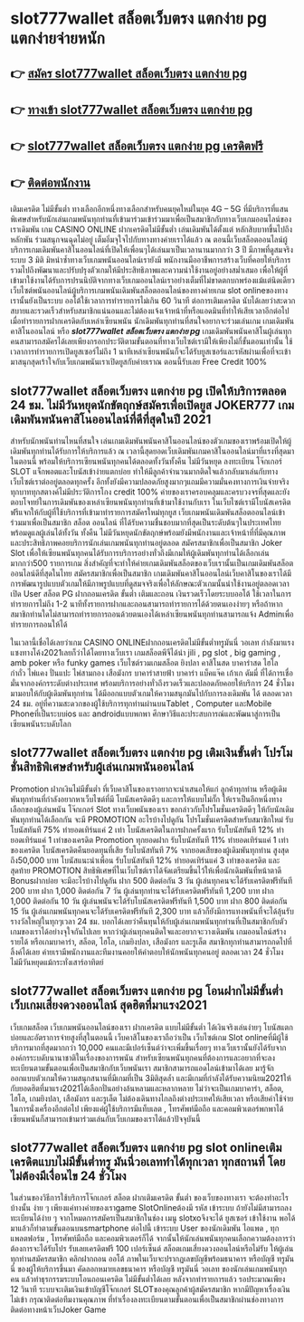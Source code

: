 # slot777wallet สล็อตเว็บตรง แตกง่าย pg  แตกง่ายจ่ายหนัก

## 👉 [สมัคร slot777wallet สล็อตเว็บตรง แตกง่าย pg](https://slot777wallet.com/)
## 👉 [ทางเข้า slot777wallet สล็อตเว็บตรง แตกง่าย pg](https://slot777wallet.com/)
## 👉 [slot777wallet สล็อตเว็บตรง แตกง่าย pg เครดิตฟรี](https://slot777wallet.com/)
## 👉 [ติดต่อพนักงาน](https://slot777wallet.com/)


เติมเครดิต ไม่มีขั้นต่ำ  ทางเลือกอีกหนึ่งทางเลือกสำหรับคนยุคใหม่ในยุค 4G – 5G ที่มีบริการที่แสนพิเศษสำหรับนักเล่นเกมพนันทุกท่านที่เข้ามาร่วมเข้าร่วมมาเพื่อเป็นสมาชิกกับทางเว็บเกมออนไลน์ของเราเดิมพัน เกม CASINO ONLINE ฝากเครดิตไม่มีขั้นต่ำ เล่นเดิมพันได้ตั้งแต่ หลักสิบบาทขึ้นไปถึงหลักพัน ร่วมสนุกจนฉุดไม่อยู่ เต็มอิ่มจุใจไปกับทางทางค่ายเราได้แล้ว ณ ตอนนี้เว็บสล็อตออนไลน์ผู้บริการเกมเดิมพันคาสิโนออนไลน์ที่เปิดให้เพื่อนๆได้เล่นมาเป็นเวลานานมากกว่า 3 ปี มีภาพที่ดูสมจริง ระบบ 3 มิติ
มิหนำซ้ำทางเว็บเกมพนันออนไลน์เรายังมี พนักงานมืออาชีพการสร้างเว็บที่คอยให้บริการ  รวมไปถึงพัฒนาและปรับปรุงตัวเกมให้มีประสิทธิภาพและความน่าใช้งานอยู่อย่างสม่ำเสมอ เพื่อให้ผู้ที่เข้ามาใช้งานได้รับการปรนนิบัติจากทางเว็บเกมออนไลน์เราอย่างเต็มที่ไม่ขาดตกบกพร่องแม้แต่นิดเดียว เว็บไซต์พนันออนไลน์ผู้บริการเกมพนันเดิมพันสล็อตออนไลน์ของทางค่ายเกม slot onlineของทางเรานั้นยังเป็นระบบ ออโต้ใช้เวลาการทำรายการไม่เกิน 60 วินาที ต่อการเติมเครดิต นับได้เลยว่าสะดวกสบายและรวดเร็วสำหรับสมาชิกแน่นอนและไม่ต้องแจ้งเจ้าหน้าที่หรือแอดมินที่ทำให้เสียเวลาอีกต่อไปเมื่อทำรายการฝากเครดิตกับเหล่าเซียนพนัน
นักเดิมพันทุกท่านที่สนใจอยากจะร่วมเล่นเกม เกมเดิมพันคาสิโนออนไลน์ หรือ ***slot777wallet สล็อตเว็บตรง แตกง่าย pg*** เกมเดิมพันพนันคาสิโนผู้เล่นทุกคนสามารถสมัครได้เลยเพียงกรอกประวัติตามขั้นตอนที่ทางเว็บไซต์เรามีให้เพียงไม่กี่ขั้นตอนเท่านั้น ใช้เวลาการทำรายการเปิดยูสเซอร์ไม่ถึง 1 นาทีเหล่าเซียนพนันก็จะได้รับยูสเซอร์และรหัสผ่านเพื่อที่จะเข้ามาสนุกสุดเร้าใจกับเว็บเกมพนันเราเปิดยูสกับค่ายเราณ ตอนนี้รับเลย Free Credit 100%

## slot777wallet สล็อตเว็บตรง แตกง่าย pg เปิดให้บริการตลอด  24 ชม. ไม่มีวันหยุดนักขัตฤกษ์สมัครเพื่อเปิดยูส JOKER777 เกมเดิมพันพนันคาสิโนออนไลน์ที่ดีที่สุดในปี 2021

สำหรับนักพนันท่านไหนที่สนใจ เล่นเกมเดิมพันพนันคาสิโนออนไลน์ของตัวเกมของเราพร้อมเปิดให้ผู้เดิมพันทุกท่านได้รับการให้บริการแล้ว ณ เวลานี้สุดยอดเว็บเดิมพันเกมคาสิโนออนไลน์มาที่แรงที่สุดมาในตอนนี้ พร้อมให้บริการเซียนพนันทุกคนได้ตลอดทั้งวันทั้งคืน ไม่มีวันหยุด ลงทะเบียน โจ๊กเกอร์ SLOT แจ็กพอตและโบนัสเข้าง่ายแตกบ่อย ทำให้มีลูกค้าจำนวนมากติดใจแล้วกลับมาเล่นกับทางเว็บไซต์เราต่ออยู่ตลอดทุกครั้ง อีกทั้งยังมีความปลอดภัยสูงมากๆแถมมีความมั่นคงทางการเงินจ่ายจริงทุกบาททุกสตางค์ไม่มีประวัติการโกง credit 100% ค่ายของเราครอบคลุมและครบวงจรที่สุดและยังตอบโจทย์ในการเดิมพันของเหล่าเซียนพนันทุกท่านที่เข้ามาใช้งานกับเรา
ในเว็บไซต์เรามีโบนัสเครดิตฟรีแจกให้กับผู้ที่ใช้บริการที่เข้ามาทำรายการสมัครใหม่ทุกยูส เว็บเกมพนันเดิมพันสล็อตออนไลน์เข้าร่วมมาเพื่อเป็นสมาชิก สล็อต ออนไลน์ ที่ได้รับความชื่นชอบมากที่สุดเป็นระดับต้นๆในประเทศไทย พร้อมดูแลผู้เล่นได้ทั้งวัน ทั้งคืน ไม่มีวันหยุดนักขัตฤกษ์พร้อมยังมีพนักงานและเจ้าหน้าที่ที่มีคุณภาพและประสิทธิภาพคอยบริการนักเล่นเกมพนันทุกท่านอยู่ตลอด สมัครสมาชิกเพื่อเป็นสมาชิก Joker Slot เพื่อให้เซียนพนันทุกคนได้รับการบริการอย่างทั่วถึงมีเกมให้ผู้เดิมพันทุกท่านได้เลือกเล่นมากกว่า500 รายการเกม
สิ่งสำคัญที่จะทำให้ค่ายเกมเดิมพันสล็อตของเว็บเรานั้นเป็นเกมเดิมพันสล็อตออนไลน์ดีที่สุดในไทย สมัครสมาชิกเพื่อเป็นสมาชิก  เกมเดิมพันคาสิโนออนไลน์เว็บคาสิโนของเราได้มีการพัฒนารูปแบบตัวเกมให้มีภาพรูปแบบที่ดูสมจจริงเพื่อให้ลักษณะตัวเกมนั้นน่าใช้งานอยู่ตลอดเวลา เปิด User สล็อต PG ฝากถอนเครดิต ขั้นต่ำ เติมและถอน เงินรวดเร็วโดยระบบออโต้ ใช้เวลาในการทำรายการไม่ถึง 1-2 นาทีทั้งรายการฝากและถอนสามารถทำรายการได้ด้วยตนเองง่ายๆ หรือถ้าหากสมาชิกท่านใดไม่สามารถทำรายการถอนด้วยตนเองได้เหล่าเซียนพนันทุกท่านสามารถแจ้ง Adminเพื่อทำรายการถอนให้ได้

ในเวลานี้เชื่อได้เลยว่าเกม CASINO ONLINEฝากถอนเครดิตไม่มีขั้นต่ำทรูมันนี่ วอเลท กำลังมาแรงแซงทางโค้ง2021เลยก็ว่าได้โดยทางเว็บเรา เกมสล็อตพีจีได้นำ  jili , pg slot , big gaming , amb poker หรือ funky games เว็บไซต์รวมเกมสล็อต ยิงปลา คาสิโนสด บาคาร่าสด ไฮโล กำถั่ว ไพ่แคง ปั่นแปะ ไพ่สามกอง เสือมังกร บาคาร่าสายฟ้า บาคาร่า แบ็คแจ๊ค เก้าเก ดัมมี่ ที่ได้การเชื่อมั่นจากองค์กรระดับต่างประเทศ พร้อมบริการอย่างทั่วถึงรวดเร็วและปลอดภัยคอยให้บริการ 24 ชั่วโมง มามอบให้กับผู้เดิมพันทุกท่าน ได้มีออกแบบตัวเกมให้ความสนุกมันไปกับการลงเดิมพัน ได้ ตลอดเวลา 24 ชม. อยู่ที่ความสะดวกของผู้ใช้บริการทุกท่านผ่านบนTablet , Computer และMobile Phoneที่เป็นระบบios และ androidแบบพกพา ศึกษาวิธีและประสบการณ์และพัฒนาสู่การเป็นเซียนพนันระบดับโลก

## slot777wallet สล็อตเว็บตรง แตกง่าย pg เติมเงินขั้นต่ำ โปรโมชั่นสิทธิพิเศษสำหรับผู้เล่นเกมพนันออนไลน์

 Promotion  ฝากเงินไม่มีขั้นต่ำ ที่เว็บคาสิโนของเราอยากจะนำเสนอให้แก่  ลูกค้าทุกท่าน หรือผู้เดิมพันทุกท่านที่กำลังอยากหาเว็บไซต์ที่มี โบนัสเครดิตดีๆ และการให้แบบไม่กั๊ก ให้เราเป็นอีกหนึ่งทางเลือกของผู้เล่นพนัน โจ๊กเกอร์ Slot ทางเว็บพนันของเรา ขอกล่าวกับโปรโมชั่นเครดิตดีๆ ให้กับนักเดิมพันทุกท่านได้เลือกกัน จะมี PROMOTION อะไรบ้างไปดูกัน
โปรโมชั่นเครดิตสำหรับสมาชิกใหม่ รับโบนัสทันที 75% ทำยอดเทิร์นแค่ 2 เท่า
โบนัสเครดิตในการฝากครั้งแรก รับโบนัสทันที 12% ทำยอดเทิร์นแค่ 1 เท่าของเครดิต
 Promotion ทุกยอดฝาก รับโบนัสทันที 11% ทำยอดเทิร์นแค่ 1 เท่าของเครดิต
โบนัสเครดิตคืนยอดทุนที่เสีย รับโบนัสทันที 7% จากยอดเสียของผู้เดิมพันทุกท่าน สูงสุดถึง50,000 บาท
โบนัสแนะนำเพื่อน รับโบนัสทันที 12% ทำยอดเทิร์นแค่ 3 เท่าของเครดิต
และสุดท้าย PROMOTION สิทธิพิเศษที่ในเว็บไซต์เราได้จัดเตรียมขึ้นไว้ให้เพื่อนักเดิมพันที่หน้าตาดี Bonusฝากบ่อย จะมีอะไรบ้างไปดูกัน
ฝาก 500 ติดต่อกัน 3 วัน ผู้เล่นทุกคนจะได้รับเครดิตฟรีทันที 200 บาท
ฝาก 1,000 ติดต่อกัน 7 วัน ผู้เล่นทุกท่านจะได้รับเครดิตฟรีทันที 1,200 บาท
ฝาก 1,000 ติดต่อกัน 10 วัน ผู้เล่นพนันจะได้รับโบนัสเครดิตฟรีทันที 1,500 บาท
ฝาก 800 ติดต่อกัน 15 วัน ผู้เล่นเกมพนันทุกคนจะได้รับเครดิตฟรีทันที 2,300 บาท
แล้วก็ยังมีการแทงพนันที่จะได้ลุ้นรับรางวัลใหญ่ในทุกๆเวลา 24 ชม. บอกได้เลยว่าคืนทุนให้กับผู้เล่นเกมพนันทุกท่านที่เป็นสมาชิกกับตัวเกมของเราได้อย่างจุใจกันไปเลย หากว่าผู้เล่นทุกคนติดใจและอยากจะวางเดิมพัน เกมออนไลน์สร้างรายได้ หรือเกมบาคาร่า, สล็อต, ไฮโล, เกมยิงปลา, เสือมังกร และรูเล็ต สมาชิกทุกท่านสามารถกดไปที่ลิ้งค์ได้เลย ค่ายเรามีพนักงานและทีมงานคอยให้คำตอบให้นักพนันทุกคนอยู่ ตลอดเวลา 24 ชั่วโมง ไม่มีวันหยุดแม้กระทั่งเสาร์อาทิตย์

## slot777wallet สล็อตเว็บตรง แตกง่าย pg โอนฝากไม่มีขั้นต่ำ  เว็บเกมเสี่ยงดวงออนไลน์ สุดฮิตที่มาแรง2021

เว็บเกมสล็อต เว็บเกมพนันออนไลน์ของเรา ฝากเครดิต แบบไม่มีขั้นต่ำ ได้เงินจริงเล่นง่ายๆ โบนัสแตกบ่อยและอัตราการจ่ายสูงที่สุในตอนนี้ เว็บคาสิโนของเราถือว่าเป็น เว็บไซต์เกม Slot onlineที่มีผู้ใช้บริการมากที่สุดมากกว่า 10,000 คนและมีเปอร์เซ็นต์ว่าจะเพิ่มขึ้นเรื่อยๆ ทางเว็บเรานั้นยังได้รับจากองค์กรระบดับนานาชาติในเรื่องของการพนัน สำหรับเซียนพนันทุกคนที่ต้องการและอยากที่จะลงทะเบียนตามขั้นตอนเพื่อเป็นสมาชิกกับเว็บพนันเรา สมาชิกสามารถแอดไลน์เข้ามาได้เลย
	มารู้จักออกแบบตัวเกมให้ความสนุกสนานที่มีเกมที่เป็น 3มิติสุดล้ำ และมีเกมที่กำลังได้รับความนิยม2021ให้กับยอดฮิตที่มาแรง2021ได้เลือกปั่นอย่างล้นหลามและหลากหลาย  ไม่ว่าจะเป็นเกมบาคาร่า, สล็อต, ไฮโล, เกมยิงปลา, เสือมังกร และรูเล็ต ไม่ต้องเดินทางไกลถึงต่างประเทศให้เสียเวลา หรือเสียค่าใช้จ่ายในการนั่งเครื่องอีกต่อไป เพียงแค่ผู้ใช้บริการมีแท็บเลต , โทรศัพท์มือถือ และคอมพิวเตอร์พกพาได้เซียนพนันก็สามารถเข้ามาร่วมเล่นกับเว็บเกมของเราได้แล้วปัจจุบันนี้

## slot777wallet สล็อตเว็บตรง แตกง่าย pg slot onlineเติมเครดิตแบบไม่มีขั้นต่ำทรู มันนี่วอเลททำได้ทุกเวลา ทุกสถานที่ โดยไม่ต้องมีเงื่อนไข 24 ชั่วโมง

ในส่วนของวิธีการใช้บริการโจ๊กเกอร์ สล็อต ฝากเติมเครดิต ขั้นต่ำ ของเว็บของทางเรา จะต้องทำอะไรบ้างนั้น ง่าย ๆ เพียงแค่ทางค่ายของเราgame SlotOnlineต้องมี รหัส เข้าระบบ ถ้ายังไม่มีสามารถลงทะเบียนได้ง่าย ๆ จากโหมดการสมัครเป็นสมาชิกในช่อง เมนู slotxoจึงจะได้ ยูสเซอร์ เข้าใช้งาน พอได้มาแล้วก็ทำตามขั้นตอนบนsmartphone ต่อไปนี้
เข้าระบบ User  ของนักเดิมพัน ไอแพด , ทุกแพลตฟอร์ม , โทรศัพท์มือถือ และคอมพิวเตอร์ก็ได้
จากนั้นให้นักเล่นพนันทุกคนเลือกความต้องการว่า ต้องการจะได้รับโปร รับเลยเครดิตฟรี 100 เปอร์เซ็นต์ สล็อตเกมเสี่ยงดวงออนไลน์หรือไม่รับ
ให้ผู้เล่นทุกท่านสมัครสมาชิก คลิกฝากถอน ออโต้ ภาพในเว็บจะปรากฏเลขบัญชีพร้อมธนาคาร หรือบัญชี ทรูมันนี่ ของผู้ให้บริการขึ้นมา
คัดลอกหมายเลขธนาคาร หรือบัญชี  ทรูมันนี่ วอเลท ของนักเล่นเกมพนันทุกคน แล้วทำธุรกรรมระบบโอนถอนเครดิต ไม่มีขั้นต่ำได้เลย
หลังจากทำรายการแล้ว รอประมาณเพียง 12 วินาที ระบบจะเติมเงินเข้าบัญชีโจ๊กเกอร์ SLOTของคุณลูกค้าผู้สมัครสมาชิก
หากมีปัญหาเรื่องเงินไม่เข้า กรุณาติดต่อทีมงานคุณภาพ ที่ทำเรื่องลงทะเบียนตามขั้นตอนเพื่อเป็นสมาชิกผ่านช่องทางการติดต่อทางหน้าเว็บJoker Game


